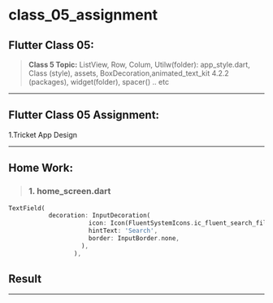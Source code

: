 # class_05_assignment

## Flutter Class 05:

> **Class 5 Topic:** ListView, Row, Colum, Utilw(folder): app_style.dart, Class (style), assets, BoxDecoration,animated_text_kit 4.2.2 (packages), widget(folder), spacer() .. etc

---

## Flutter Class 05 Assignment:

1.Tricket App Design

---

## Home Work:

> ### 1. home_screen.dart

```dart
TextField(
           decoration: InputDecoration(
                      icon: Icon(FluentSystemIcons.ic_fluent_search_filled),
                      hintText: 'Search',
                      border: InputBorder.none,
                    ),
                  ),
```

## Result

---
